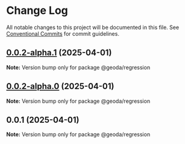 # Change Log

All notable changes to this project will be documented in this file.
See [Conventional Commits](https://conventionalcommits.org) for commit guidelines.

## [0.0.2-alpha.1](https://github.com/GeoDaCenter/geoda-lib/compare/@geoda/regression@0.0.2-alpha.0...@geoda/regression@0.0.2-alpha.1) (2025-04-01)

**Note:** Version bump only for package @geoda/regression

## [0.0.2-alpha.0](https://github.com/GeoDaCenter/geoda-lib/compare/@geoda/regression@0.0.1...@geoda/regression@0.0.2-alpha.0) (2025-04-01)

**Note:** Version bump only for package @geoda/regression

## 0.0.1 (2025-04-01)

**Note:** Version bump only for package @geoda/regression
